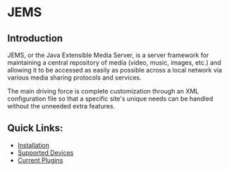 # JEMS #

## Introduction ##

JEMS, or the Java Extensible Media Server, is a server framework for maintaining a central repository of media (video, music, images, etc.) and allowing it to be accessed as easily as possible across a local network via various media sharing protocols and services.

The main driving force is complete customization through an XML configuration file so that a specific site's unique needs can be handled without the unneeded extra features.

## Quick Links: ##
  * [Installation](installation.md)
  * [Supported Devices](SupportedDevices.md)
  * [Current Plugins](PluginList.md)